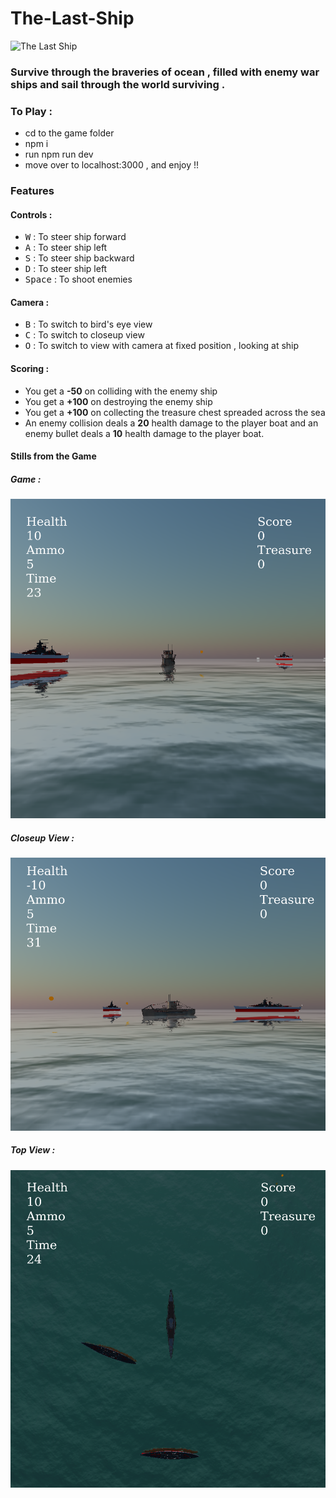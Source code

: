 # The-Last-Ship


![The Last Ship](https://www.google.com/url?sa=i&url=https%3A%2F%2Fwallpapercave.com%2Fthe-last-ship-wallpapers&psig=AOvVaw2J28HliXDAkgguhOGQg-yD&ust=1646363479606000&source=images&cd=vfe&ved=0CAsQjRxqFwoTCNigrIX8qPYCFQAAAAAdAAAAABAi)
 

### Survive through the braveries of ocean , filled with enemy war ships and sail through the world surviving .

### To Play :
- cd to the game folder 
- npm i 
- run npm run dev 
- move over to localhost:3000 , and enjoy !!

### Features 
#### Controls : 
- <kbd>W</kbd> : To steer ship forward
- <kbd>A</kbd> : To steer ship left
- <kbd>S</kbd>  : To steer ship backward
- <kbd>D</kbd> : To steer ship left
- <kbd>Space</kbd>  : To shoot enemies
  
#### Camera : 
- <kbd>B</kbd> : To switch to bird's eye view
- <kbd>C</kbd> : To switch to closeup view
- <kbd>O</kbd> : To switch to view with camera at fixed position , looking at ship

#### Scoring : 

- You get a **-50** on colliding with the enemy ship 
- You get a **+100** on destroying the enemy ship 
- You get a **+100** on collecting the treasure chest spreaded across the sea 
- An enemy collision deals a **20** health damage to the player boat and an enemy bullet deals a **10** health damage to the player boat.

#### Stills from the Game 

##### Game :
<img src ="./images/gamePlay.png" alt="The Last Ship">
<br>

##### Closeup View :
<img src ="./images/sideView.png" alt="The Last Ship">
<br>

##### Top View :
<img src ="./images/topView.png" alt="The Last Ship">



